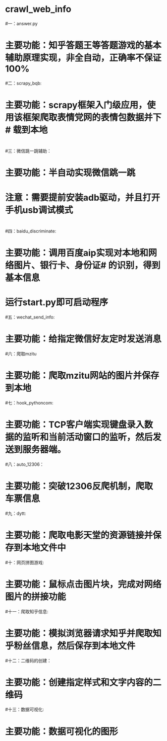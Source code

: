 # crawl_web_info
#一：answer.py
#	主要功能：知乎答题王等答题游戏的基本辅助原理实现，非全自动，正确率不保证100%
#二：scrapy_bqb:
#	主要功能：scrapy框架入门级应用，使用该框架爬取表情党网的表情包数据并下#			载到本地
#	
#三：微信跳一跳辅助：
#	主要功能：半自动实现微信跳一跳
#	注意：需要提前安装adb驱动，并且打开手机usb调试模式
#
#四：baidu_discriminate:
#	主要功能：调用百度aip实现对本地和网络图片、银行卡、身份证#		的识别，得到基本信息
#	运行start.py即可启动程序
#五：wechat_send_info:
#	主要功能：给指定微信好友定时发送消息
#六：爬取mzitu
#	主要功能：爬取mzitu网站的图片并保存到本地
#七：hook_pythoncom:
#	主要功能：TCP客户端实现键盘录入数据的监听和当前活动窗口的监听，然后发送到服务器端。
#八：auto_12306：
#	主要功能：突破12306反爬机制，爬取车票信息
#九：dytt:
#	主要功能：爬取电影天堂的资源链接并保存到本地文件中
#十：网页拼图游戏:
#	主要功能：鼠标点击图片块，完成对网络图片的拼接功能
#十一：爬取知乎信息:
#	主要功能：模拟浏览器请求知乎并爬取知乎粉丝信息，然后保存到本地文件
#十二：二维码的创建：
#	主要功能：创建指定样式和文字内容的二维码
#十三：数据可视化:
#	主要功能：数据可视化的图形


